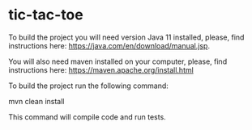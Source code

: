 # tic-tac-toe

To build the project you will need version Java 11 installed, please, find instructions here: https://java.com/en/download/manual.jsp.

You will also need maven installed on your computer, please, find instructions here: https://maven.apache.org/install.html



To build the project run the following command:

mvn clean install

This command will compile code and run tests.
